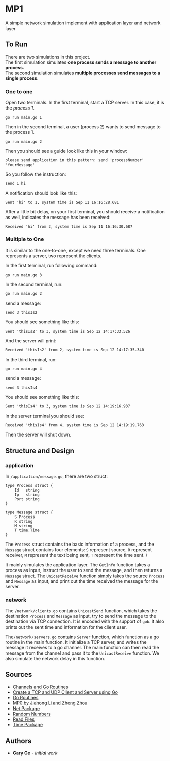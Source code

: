 # MP1

A simple network simulation implement with application layer and network layer

## To Run

There are two simulations in this project. \
The first simulation simulates **one process sends a message to another process.** \
The second simulation simulates **multiple processes send messages to a single process**.

### One to one

Open two terminals. In the first terminal, start a TCP server. In this case, it is the *process 1*.

```
go run main.go 1
```

Then in the second terminal, a user (process 2) wants to send message to the process 1.

```
go run main.go 2
```

Then you should see a guide look like this in your window:

```
please send application in this pattern: send 'processNumber' 'YourMessage'
```

So you follow the instruction:

```
send 1 hi
```

A notification should look like this:

```
Sent 'hi' to 1, system time is Sep 11 16:16:28.681
```

After a little bit delay, on your first terminal, you should receive a notification as well, indicates the message has been received:

```
Received 'hi' from 2, system time is Sep 11 16:16:30.687
```

### Multiple to One

It is similar to the one-to-one, except we need three terminals. One represents a server, two represent the clients.

In the first terminal, run following command:

```
go run main.go 3
```

In the second terminal, run:

```
go run main.go 2
```

send a message:

```
send 3 thisIs2
```

You should see something like this:

```
Sent 'thisIs2' to 3, system time is Sep 12 14:17:33.526
```

And the server will print:

```
Received 'thisIs2' from 2, system time is Sep 12 14:17:35.340
```

In the third terminal, run:
```
go run main.go 4
```

send a message:

```
send 3 thisIs4
```

You should see something like this:
```
Sent 'thisIs4' to 3, system time is Sep 12 14:19:16.937
```

In the server terminal you should see:

```
Received 'thisIs4' from 4, system time is Sep 12 14:19:19.763
```

Then the server will shut down.
## Structure and Design

### application

In `/application/message.go`, there are two struct:

```
type Process struct {
	Id   string
	Ip   string
	Port string
}

type Message struct {
	S Process
	R string
	M string
	T time.Time
}
```

The `Process` struct contains the basic information of a process, and the `Message` struct contains four elements: `S` represent source, `R` represent receiver, `M` represent the text being sent, `T` represent the time sent. \

It mainly simulates the application layer. The `GetInfo` function takes a process as input, instruct the user to send the message, and then returns a `Message` struct. The `UnicastReceive` function simply takes the source `Process` and `Message` as input, and print out the time received the message for the server.

### network

The `/network/clients.go` contains `UnicastSend` function, which takes the destination `Process` and `Message` as input, try to send the message to the destination via TCP connection. It is encoded with the support of `gob`. It also prints out the sent time and information for the client user.

The`/network/servers.go` contains `Server` function, which function as a go routine in the main function. It initialize a TCP server, and writes the message it receives to a go channel. The main function can then read the message from the channel and pass it to the `UnicastReceive` function. We also simulate the network delay in this function.

## Sources
* [Channels and Go Routines](https://www.justindfuller.com/2020/01/go-things-i-love-channels-and-goroutines/)
* [Create a TCP and UDP Client and Server using Go](https://www.linode.com/docs/development/go/developing-udp-and-tcp-clients-and-servers-in-go/)
* [Go Routines](https://golangbot.com/goroutines/)
* [MP0 by Jiahong Li and Zheng Zhou](https://github.com/jiahongli18/DistributedSystemsMP0)
* [Net Package](https://golang.org/pkg/net/)
* [Random Numbers](https://gobyexample.com/random-numbers)
* [Read Files](https://golangbot.com/read-files/)
* [Time Package](https://golang.org/pkg/time/)


## Authors

* **Gary Ge** - *initial work*
